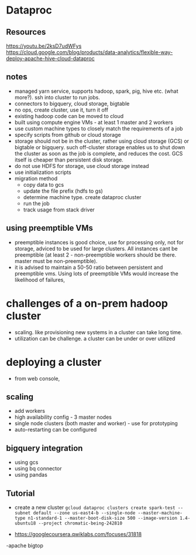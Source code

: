 # Dataproc

## Resources
https://youtu.be/2ksD7udWFys
https://cloud.google.com/blog/products/data-analytics/flexible-way-deploy-apache-hive-cloud-dataproc

## notes
- managed yarn service, supports hadoop, spark, pig, hive etc. (what more?). ssh into cluster to run jobs.
- connectors to bigquery, cloud storage, bigtable
- no ops, create cluster, use it, turn it off
- existing hadoop code can be moved to cloud
- built using compute engine VMs - at least 1 master and 2 workers
- use custom machine types to closely match the requirements of a job
- specify scripts from github or cloud storage
- storage should not be in the cluster, rather using cloud storage (GCS) or bigtable or bigquery. such off-cluster storage enables us to shut down the cluster as soon as the job is complete, and reduces the cost. GCS itself is cheaper than persistent disk storage.
- do not use HDFS for storage, use cloud storage instead
- use initialization scripts
- migration method
  - copy data to gcs
  - update the file prefix (hdfs to gs)
  - determine machine type. create dataproc cluster
  - run the job
  - track usage from stack driver

## using preemptible VMs
- preemptible instances is good choice, use for processing only, not for storage, adviced to be used for large clusters. All instances cant be preemptible (at least 2 - non-preemptible workers should be there. master must be non-preemptible). 
- it is advised to maintain a 50-50 ratio between persistent and preemptible vms. Using lots of preemptible VMs would increase the likelihood of failures, 
# challenges of a on-prem hadoop cluster
- scaling. like provisioning new systems in a cluster can take long time.
- utilization can be challenge. a cluster can be under or over utilized

# deploying a cluster
- from web console, 
## scaling
- add workers
- high availability config - 3 master nodes
- single node clusters (both master and worker) - use for prototyping
- auto-restarting can be configured

## bigquery integration
- using gcs
- using bq connector
- using pandas


## Tutorial
- create a new cluster
`gcloud dataproc clusters create spark-test --subnet default --zone us-east4-b --single-node --master-machine-type n1-standard-1 --master-boot-disk-size 500 --image-version 1.4-ubuntu18 --project chromatic-being-242810`

- https://googlecoursera.qwiklabs.com/focuses/31818

-apache bigtop

